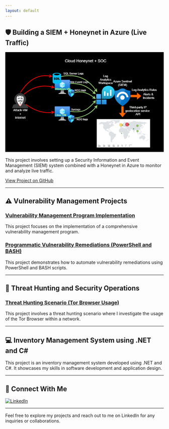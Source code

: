 ```yaml
---
layout: default
---
```


## 🛡️ Building a SIEM + Honeynet in Azure (Live Traffic)

![Honeynet](Honeynet.png)

This project involves setting up a Security Information and Event Management (SIEM) system combined with a Honeynet in Azure to monitor and analyze live traffic.

[View Project on GitHub](https://github.com/MarkRasmus/SIEM-Honeynet-in-Azure)

---

## ⚠️ Vulnerability Management Projects

### [Vulnerability Management Program Implementation](https://github.com/MarkRasmus/vulnerability-management-program)
This project focuses on the implementation of a comprehensive vulnerability management program.

### [Programmatic Vulnerability Remediations (PowerShell and BASH)](https://github.com/MarkRasmus/programmatic-vulnerability-remediations)
This project demonstrates how to automate vulnerability remediations using PowerShell and BASH scripts.

---

## 🚨 Threat Hunting and Security Operations

### [Threat Hunting Scenario (Tor Browser Usage)](https://github.com/MarkRasmus/threat-hunting-scenario-tor)
This project involves a threat hunting scenario where I investigate the usage of the Tor Browser within a network.

---

## 💻 Inventory Management System using .NET and C#

This project is an inventory management system developed using .NET and C#. It showcases my skills in software development and application design.

---

## 🤳 Connect With Me

[![LinkedIn](https://img.shields.io/badge/LinkedIn-0077B5?style=for-the-badge&logo=linkedin&logoColor=white)](https://linkedin.com/in/rasmus-mark-mortensen-7b46b122b)

---

Feel free to explore my projects and reach out to me on LinkedIn for any inquiries or collaborations.
